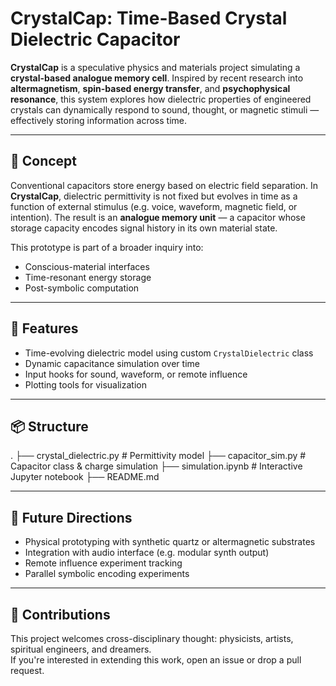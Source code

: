 # CrystalCap: Time-Based Crystal Dielectric Capacitor

**CrystalCap** is a speculative physics and materials project simulating a **crystal-based analogue memory cell**. Inspired by recent research into **altermagnetism**, **spin-based energy transfer**, and **psychophysical resonance**, this system explores how dielectric properties of engineered crystals can dynamically respond to sound, thought, or magnetic stimuli — effectively storing information across time.

---

## 🌌 Concept

Conventional capacitors store energy based on electric field separation. In **CrystalCap**, dielectric permittivity is not fixed but evolves in time as a function of external stimulus (e.g. voice, waveform, magnetic field, or intention). The result is an **analogue memory unit** — a capacitor whose storage capacity encodes signal history in its own material state.

This prototype is part of a broader inquiry into:

- Conscious-material interfaces  
- Time-resonant energy storage  
- Post-symbolic computation  

---

## 🧪 Features

- Time-evolving dielectric model using custom `CrystalDielectric` class  
- Dynamic capacitance simulation over time  
- Input hooks for sound, waveform, or remote influence  
- Plotting tools for visualization  

---

## 📦 Structure
.
├── crystal_dielectric.py # Permittivity model
├── capacitor_sim.py # Capacitor class & charge simulation
├── simulation.ipynb # Interactive Jupyter notebook
├── README.md

---

## 🔭 Future Directions

- Physical prototyping with synthetic quartz or altermagnetic substrates  
- Integration with audio interface (e.g. modular synth output)  
- Remote influence experiment tracking  
- Parallel symbolic encoding experiments  

---

## 🤝 Contributions

This project welcomes cross-disciplinary thought: physicists, artists, spiritual engineers, and dreamers.  
If you're interested in extending this work, open an issue or drop a pull request.
